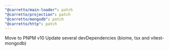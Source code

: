 ```yaml
---
"@carretto/main-loader": patch
"@carretto/projection": patch
"@carretto/mongodb": patch
"@carretto/http": patch
---
```


Move to PNPM v10
Update several devDependencies (biome, tsx and vitest-mongodb)
